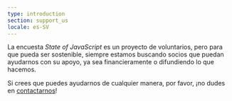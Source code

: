 ```yaml
---
type: introduction
section: support_us
locale: es-SV
---
```

La encuesta _State of JavaScript_ es un proyecto de voluntarios, pero para que pueda
ser sostenible, siempre estamos buscando socios que puedan ayudarnos con su apoyo,
ya sea financieramente o difundiendo lo que hacemos.

Si crees que puedes ayudarnos de cualquier manera, por favor, ¡no dudes en
<a href="mailto:hello@stateofjs.com">contactarnos</a>!
